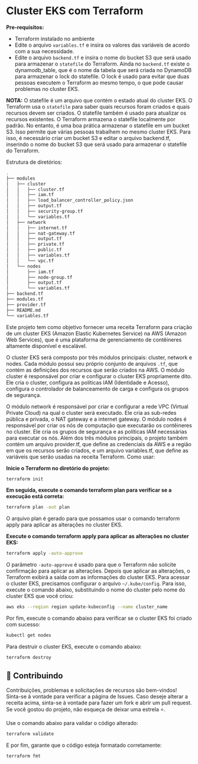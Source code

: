 # Cluster EKS com Terraform

**Pre-requisitos:**

- Terraform instalado no ambiente
- Edite o arquivo `variables.tf` e insira os valores das variáveis de acordo com a sua necessidade.
- Edite o arquivo `backend.tf` e insira o nome do bucket S3 que será usado para armazenar o `statefile` do Terraform. Ainda no `backend.tf` existe o dynamodb_table, que é o nome da tabela que será criada no DynamoDB para armazenar o lock do statefile. O lock é usado para evitar que duas pessoas executem o Terraform ao mesmo tempo, o que pode causar problemas no cluster EKS.
  
**NOTA:** O statefile é um arquivo que contém o estado atual do cluster EKS. O Terraform usa o `statefile` para saber quais recursos foram criados e quais recursos devem ser criados. O statefile também é usado para atualizar os recursos existentes. O Terraform armazena o statefile localmente por padrão. No entanto, é uma boa prática armazenar o statefile em um bucket S3. Isso permite que várias pessoas trabalhem no mesmo cluster EKS. Para isso, é necessário criar um bucket S3 e editar o arquivo backend.tf, inserindo o nome do bucket S3 que será usado para armazenar o statefile do Terraform.

Estrutura de diretórios:

```bash
.
├── modules
│   ├── cluster
│   │   ├── cluster.tf
│   │   ├── iam.tf
│   │   ├── load_balancer_controller_policy.json
│   │   ├── output.tf
│   │   ├── security-group.tf
│   │   └── variables.tf
│   ├── network
│   │   ├── internet.tf
│   │   ├── nat-gateway.tf
│   │   ├── output.tf
│   │   ├── private.tf
│   │   ├── public.tf
│   │   ├── variables.tf
│   │   └── vpc.tf
│   └── nodes
│       ├── iam.tf
│       ├── node-group.tf
│       ├── output.tf
│       └── variables.tf
├── backend.tf
├── modules.tf
├── provider.tf
├── README.md
└── variables.tf
```

Este projeto tem como objetivo fornecer uma receita Terraform para criação de um cluster EKS (Amazon Elastic Kubernetes Service) na AWS (Amazon Web Services), que é uma plataforma de gerenciamento de contêineres altamente disponível e escalável.

O cluster EKS será composto por três módulos principais: cluster, network e nodes. Cada módulo possui seu próprio conjunto de arquivos `.tf`, que contém as definições dos recursos que serão criados na AWS. O módulo cluster é responsável por criar e configurar o cluster EKS propriamente dito. Ele cria o cluster, configura as políticas IAM (Identidade e Acesso), configura o controlador de balanceamento de carga e configura os grupos de segurança.

O módulo network é responsável por criar e configurar a rede VPC (Virtual Private Cloud) na qual o cluster será executado. Ele cria as sub-redes pública e privada, o NAT gateway e a internet gateway. O módulo nodes é responsável por criar os nós de computação que executarão os contêineres no cluster. Ele cria os grupos de segurança e as políticas IAM necessárias para executar os nós. Além dos três módulos principais, o projeto também contém um arquivo provider.tf, que define as credenciais da AWS e a região em que os recursos serão criados, e um arquivo variables.tf, que define as variáveis que serão usadas na receita Terraform. Como usar:

**Inicie o Terraform no diretório do projeto:**

```bash
terraform init
```

**Em seguida, execute o comando terraform plan para verificar se a execução está correta:**


```bash
terraform plan -out plan
```

O arquivo plan é gerado para que possamos usar o comando terraform apply para aplicar as alterações no cluster EKS.

**Execute o comando terraform apply para aplicar as alterações no cluster EKS:**


```bash
terraform apply -auto-approve
```

O parâmetro `-auto-approve` é usado para que o Terraform não solicite confirmação para aplicar as alterações. Depois que aplicar as alterações, o Terraform exibirá a saída com as informações do cluster EKS. Para acessar o cluster EKS, precisamos configurar o arquivo `~/.kube/config`. Para isso, execute o comando abaixo, substituindo o nome do cluster pelo nome do cluster EKS que você criou:

```bash
aws eks --region region update-kubeconfig --name cluster_name
```

Por fim, execute o comando abaixo para verificar se o cluster EKS foi criado com sucesso:

```bash
kubectl get nodes
```
Para destruir o cluster EKS, execute o comando abaixo:

```bash
terraform destroy
```

## 🤝 Contribuindo

Contribuições, problemas e solicitações de recursos são bem-vindos! Sinta-se à vontade para verificar a página de Issues. Caso deseje alterar a receita acima, sinta-se à vontade para fazer um fork e abrir um pull request. Se você gostou do projeto, não esqueça de deixar uma estrela ⭐️.

Use o comando abaixo para validar o código alterado:

```bash
terraform validate
```

E por fim, garante que o código esteja formatado corretamente:

```bash
terraform fmt
```

